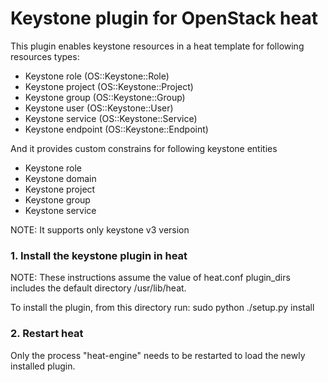 Keystone plugin for OpenStack heat
==================================

This plugin enables keystone resources in a heat template for
following resources types:
- Keystone role (OS::Keystone::Role)
- Keystone project (OS::Keystone::Project)
- Keystone group (OS::Keystone::Group)
- Keystone user (OS::Keystone::User)
- Keystone service (OS::Keystone::Service)
- Keystone endpoint (OS::Keystone::Endpoint)

And it provides custom constrains for following keystone entities
- Keystone role
- Keystone domain
- Keystone project
- Keystone group
- Keystone service

NOTE: It supports only keystone v3 version

### 1. Install the keystone plugin in heat

NOTE: These instructions assume the value of heat.conf plugin_dirs includes
the default directory /usr/lib/heat.

To install the plugin, from this directory run:
    sudo python ./setup.py install

### 2. Restart heat

Only the process "heat-engine" needs to be restarted to load the newly
installed plugin.
